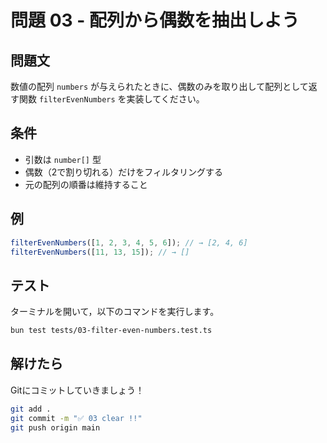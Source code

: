 # 問題 03 - 配列から偶数を抽出しよう

## 問題文

数値の配列 `numbers` が与えられたときに、偶数のみを取り出して配列として返す関数 `filterEvenNumbers` を実装してください。

## 条件

- 引数は `number[]` 型
- 偶数（2で割り切れる）だけをフィルタリングする
- 元の配列の順番は維持すること

## 例

```ts
filterEvenNumbers([1, 2, 3, 4, 5, 6]); // → [2, 4, 6]
filterEvenNumbers([11, 13, 15]); // → []
```

## テスト

ターミナルを開いて，以下のコマンドを実行します。

```bash
bun test tests/03-filter-even-numbers.test.ts
```

## 解けたら

Gitにコミットしていきましょう！

```bash
git add .
git commit -m "✅ 03 clear !!"
git push origin main
```

